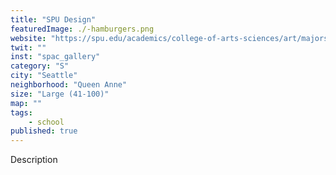 ```yaml
---
title: "SPU Design"
featuredImage: ./-hamburgers.png
website: "https://spu.edu/academics/college-of-arts-sciences/art/majors-programs/visual-communication"
twit: ""
inst: "spac_gallery"
category: "S"
city: "Seattle"
neighborhood: "Queen Anne"
size: "Large (41-100)"
map: ""
tags:
    - school
published: true
---
```


Description
